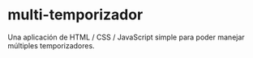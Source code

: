 # multi-temporizador
Una aplicación de HTML / CSS / JavaScript simple para poder manejar múltiples temporizadores.
